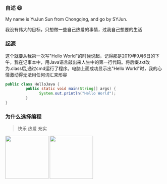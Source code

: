 ### 自述 😄
 My name is YuJun Sun from Chongqing, and go by SYJun.

我没有伟大的目标，只想做一些自己热爱的事情，过我自己想要的生活

<!--
**Java-S12138/Java-S12138** is a ✨ _special_ ✨ repository because its `README.md` (this file) appears on your GitHub profile.

Here are some ideas to get you started:

- 🔭 I’m currently working on ...
- 🌱 I’m currently learning ...
- 👯 I’m looking to collaborate on ...
- 🤔 I’m looking for help with ...
- 💬 Ask me about ...
- 📫 How to reach me: ...
- 😄 Pronouns: ...
- ⚡ Fun fact: ...
-->

### 起源

这个就要从我第一次写"Hello World"的时候说起，记得那是2019年9月6日的下午，我在记事本中，用Java语言敲出来人生中的第一行代码。将后缀.txt改为.class后,通过cmd运行了程序。电脑上面成功显示出"Hello World"时，我的心情激动得无法用任何词汇来形容
```java
public class HelloJava {	
         public static void main(String[] args) {
               System.out.println("Hello World");
         }
}
```

### 为什么选择编程 
> 快乐 热爱 充实

<img align="" height="137px" src="https://github-readme-stats.vercel.app/api?username=Java-S12138&hide_title=true&show_icons=false&include_all_commits=true&line_height=21&bg_color=0000&text_color=8A919F&locale=cn" /> <img align="" height="137px" src="https://github-readme-stats.vercel.app/api/top-langs/?username=Java-S12138&hide_title=true&hide=html&layout=compact&bg_color=0000&text_color=8A919F&locale=cn" />![]()
